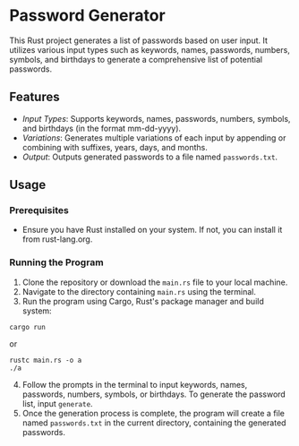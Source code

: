# Password Generator

This Rust project generates a list of passwords based on user input. It utilizes various input types such as keywords, names, passwords, numbers, symbols, and birthdays to generate a comprehensive list of potential passwords.

## Features

 - *Input Types*: Supports keywords, names, passwords, numbers, symbols, and birthdays (in the format mm-dd-yyyy).
 - *Variations*: Generates multiple variations of each input by appending or combining with suffixes, years, days, and months.
 - *Output*: Outputs generated passwords to a file named `passwords.txt`.

## Usage 

### Prerequisites

 - Ensure you have Rust installed on your system. If not, you can install it from rust-lang.org.

### Running the Program

1. Clone the repository or download the `main.rs` file to your local machine.
2. Navigate to the directory containing `main.rs` using the terminal.
3. Run the program using Cargo, Rust's package manager and build system:
```
cargo run 
```
or
```
rustc main.rs -o a
./a
```
4. Follow the prompts in the terminal to input keywords, names, passwords, numbers, symbols, or birthdays. To generate the password list, input `generate`.
5. Once the generation process is complete, the program will create a file named `passwords.txt` in the current directory, containing the generated passwords.

